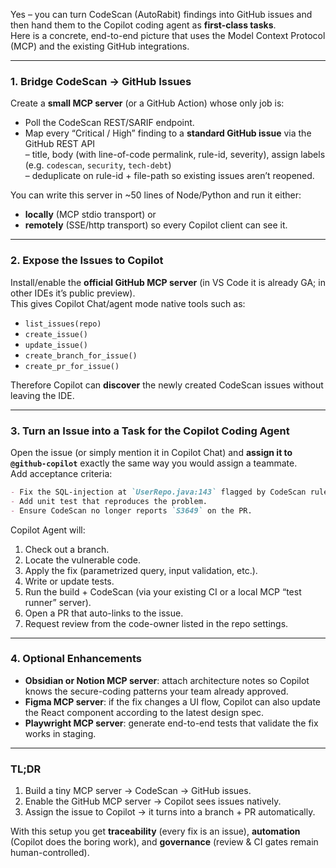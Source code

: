 Yes – you can turn CodeScan (AutoRabit) findings into GitHub issues and then hand them to the Copilot coding agent as **first-class tasks**.  
Here is a concrete, end-to-end picture that uses the Model Context Protocol (MCP) and the existing GitHub integrations.

---

### 1. Bridge CodeScan → GitHub Issues  
Create a **small MCP server** (or a GitHub Action) whose only job is:

- Poll the CodeScan REST/SARIF endpoint.  
- Map every “Critical / High” finding to a **standard GitHub issue** via the GitHub REST API  
  – title, body (with line-of-code permalink, rule-id, severity), assign labels (e.g. `codescan`, `security`, `tech-debt`)  
  – deduplicate on rule-id + file-path so existing issues aren’t reopened.

You can write this server in ~50 lines of Node/Python and run it either:  
- **locally** (MCP stdio transport) or  
- **remotely** (SSE/http transport) so every Copilot client can see it.

---

### 2. Expose the Issues to Copilot  
Install/enable the **official GitHub MCP server** (in VS Code it is already GA; in other IDEs it’s public preview).  
This gives Copilot Chat/agent mode native tools such as:

- `list_issues(repo)`  
- `create_issue()`  
- `update_issue()`  
- `create_branch_for_issue()`  
- `create_pr_for_issue()`

Therefore Copilot can **discover** the newly created CodeScan issues without leaving the IDE.

---

### 3. Turn an Issue into a Task for the Copilot Coding Agent  
Open the issue (or simply mention it in Copilot Chat) and **assign it to `@github-copilot`** exactly the same way you would assign a teammate.  
Add acceptance criteria:

```markdown
- Fix the SQL-injection at `UserRepo.java:143` flagged by CodeScan rule `java/S3649`.  
- Add unit test that reproduces the problem.  
- Ensure CodeScan no longer reports `S3649` on the PR.
```

Copilot Agent will:

1. Check out a branch.  
2. Locate the vulnerable code.  
3. Apply the fix (parametrized query, input validation, etc.).  
4. Write or update tests.  
5. Run the build + CodeScan (via your existing CI or a local MCP “test runner” server).  
6. Open a PR that auto-links to the issue.  
7. Request review from the code-owner listed in the repo settings.

---

### 4. Optional Enhancements  
- **Obsidian or Notion MCP server**: attach architecture notes so Copilot knows the secure-coding patterns your team already approved.  
- **Figma MCP server**: if the fix changes a UI flow, Copilot can also update the React component according to the latest design spec.  
- **Playwright MCP server**: generate end-to-end tests that validate the fix works in staging.

---

### TL;DR  
1. Build a tiny MCP server → CodeScan → GitHub issues.  
2. Enable the GitHub MCP server → Copilot sees issues natively.  
3. Assign the issue to Copilot → it turns into a branch + PR automatically.

With this setup you get **traceability** (every fix is an issue), **automation** (Copilot does the boring work), and **governance** (review & CI gates remain human-controlled).
